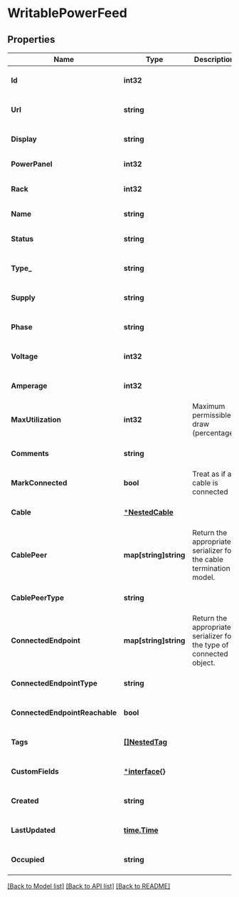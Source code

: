 # WritablePowerFeed

## Properties
Name | Type | Description | Notes
------------ | ------------- | ------------- | -------------
**Id** | **int32** |  | [optional] [default to null]
**Url** | **string** |  | [optional] [default to null]
**Display** | **string** |  | [optional] [default to null]
**PowerPanel** | **int32** |  | [default to null]
**Rack** | **int32** |  | [optional] [default to null]
**Name** | **string** |  | [default to null]
**Status** | **string** |  | [optional] [default to null]
**Type_** | **string** |  | [optional] [default to null]
**Supply** | **string** |  | [optional] [default to null]
**Phase** | **string** |  | [optional] [default to null]
**Voltage** | **int32** |  | [optional] [default to null]
**Amperage** | **int32** |  | [optional] [default to null]
**MaxUtilization** | **int32** | Maximum permissible draw (percentage) | [optional] [default to null]
**Comments** | **string** |  | [optional] [default to null]
**MarkConnected** | **bool** | Treat as if a cable is connected | [optional] [default to null]
**Cable** | [***NestedCable**](NestedCable.md) |  | [optional] [default to null]
**CablePeer** | **map[string]string** |  Return the appropriate serializer for the cable termination model.  | [optional] [default to null]
**CablePeerType** | **string** |  | [optional] [default to null]
**ConnectedEndpoint** | **map[string]string** |  Return the appropriate serializer for the type of connected object.  | [optional] [default to null]
**ConnectedEndpointType** | **string** |  | [optional] [default to null]
**ConnectedEndpointReachable** | **bool** |  | [optional] [default to null]
**Tags** | [**[]NestedTag**](NestedTag.md) |  | [optional] [default to null]
**CustomFields** | [***interface{}**](interface{}.md) |  | [optional] [default to null]
**Created** | **string** |  | [optional] [default to null]
**LastUpdated** | [**time.Time**](time.Time.md) |  | [optional] [default to null]
**Occupied** | **string** |  | [optional] [default to null]

[[Back to Model list]](../README.md#documentation-for-models) [[Back to API list]](../README.md#documentation-for-api-endpoints) [[Back to README]](../README.md)


